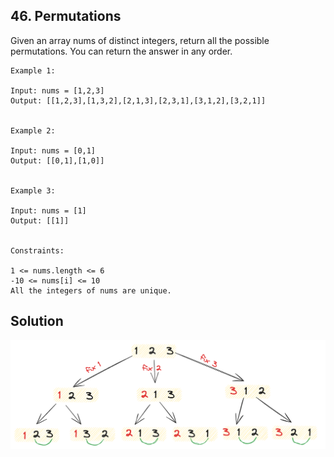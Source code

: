 ## 46. Permutations

Given an array nums of distinct integers, return all the possible permutations. You can return the answer in any order.

 
```
Example 1:

Input: nums = [1,2,3]
Output: [[1,2,3],[1,3,2],[2,1,3],[2,3,1],[3,1,2],[3,2,1]]


Example 2:

Input: nums = [0,1]
Output: [[0,1],[1,0]]


Example 3:

Input: nums = [1]
Output: [[1]]
 

Constraints:

1 <= nums.length <= 6
-10 <= nums[i] <= 10
All the integers of nums are unique.
```

## Solution
![im1.png](im1.png)